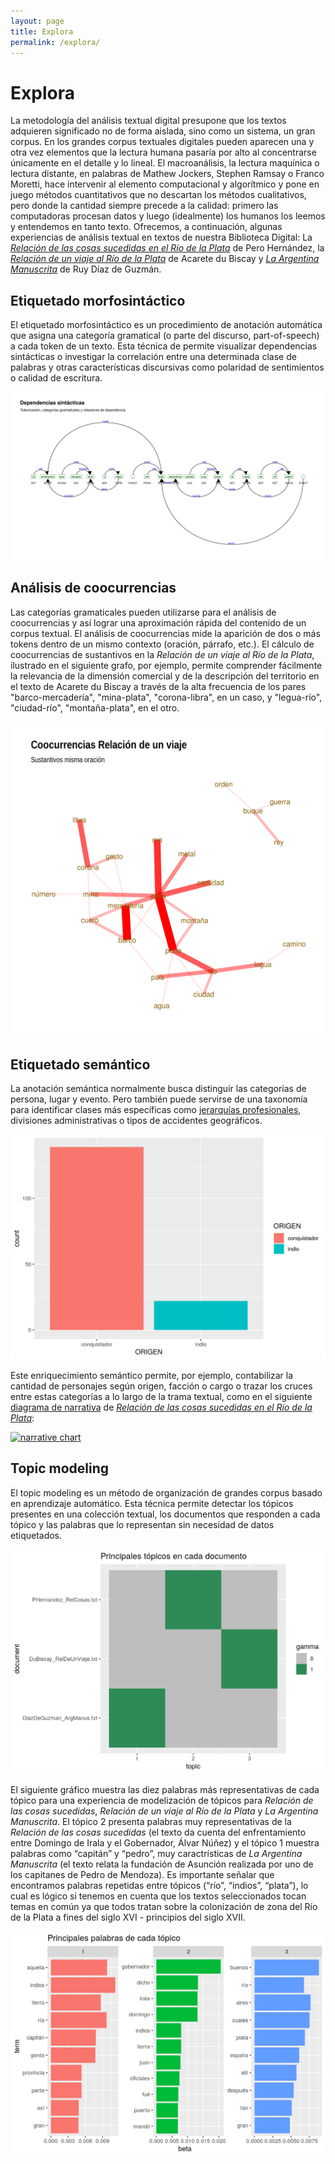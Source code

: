```yaml
---
layout: page
title: Explora
permalink: /explora/
---
```


# Explora

La metodología del análisis textual digital presupone que los textos adquieren significado no de forma aislada, sino como un sistema, un gran corpus. En los grandes corpus textuales digitales pueden aparecen una y otra vez elementos que la lectura humana pasaría por alto al concentrarse únicamente en el detalle y lo lineal. El macroanálisis, la lectura maquínica o lectura distante, en palabras de Mathew Jockers, Stephen Ramsay o Franco Moretti, hace intervenir al elemento computacional y algorítmico y pone en juego métodos cuantitativos que no descartan los métodos cualitativos, pero donde la cantidad siempre precede a la calidad: primero las computadoras procesan datos y luego (idealmente) los humanos los leemos y entendemos en tanto texto.
Ofrecemos, a continuación, algunas experiencias de análisis textual en textos de nuestra Biblioteca Digital: La [_Relación de las cosas sucedidas en el Río de la Plata_](pero-site) de Pero Hernández, la [_Relación de un viaje al Río de la Plata_](acarete-site) de Acarete du Biscay y [_La Argentina Manuscrita_](ruy-diaz-site) de Ruy Díaz de Guzmán.


## Etiquetado morfosintáctico
El etiquetado morfosintáctico es un procedimiento de anotación automática que asigna una categoría gramatical (o parte del discurso, part-of-speech) a cada token de un texto. Esta técnica de permite visualizar dependencias sintácticas o investigar la correlación entre una determinada clase de palabras y otras características discursivas como polaridad de sentimientos o calidad de escritura.

![dependencias acarete](_img/dependencias-dubiscay.png)

## Análisis de coocurrencias
Las categorías gramaticales pueden utilizarse para el análisis de coocurrencias y así lograr una aproximación rápida del contenido de un corpus textual. El análisis de coocurrencias mide la aparición de dos o más tokens dentro de un mismo contexto (oración, párrafo, etc.). El cálculo de coocurrencias de sustantivos en la _Relación de un viaje al Río de la Plata_, ilustrado en el siguiente grafo, por ejemplo, permite comprender fácilmente la relevancia de la dimensión comercial y de la descripción del territorio en el texto de Acarete du Biscay a través de la alta frecuencia de los pares "barco-mercadería", "mina-plata", "corona-libra", en un caso, y "legua-río", "ciudad-río", "montaña-plata", en el otro.

![grafo cooc acarete](_img/cooc_sust_sust_dubiscay.png)


## Etiquetado semántico
La anotación semántica normalmente busca distinguir las categorías de persona, lugar y evento. Pero también puede servirse de una taxonomía para identificar clases más específicas como [jerarquías profesionales](https://github.com/hdcaicyt/Relacion-de-las-cosas-sucedidas/blob/master/assets/taxonomia-personajes-pero-hernandez.pdf), divisiones administrativas o tipos de accidentes geográficos. 

![bar plot facciones](_img/conteo_personajes_categ.png)

Este enriquecimiento semántico permite, por ejemplo, contabilizar la cantidad de personajes según origen, facción o cargo o trazar los cruces entre estas categorías a lo largo de la trama textual, como en el siguiente [diagrama de narrativa](http://hdlab.space/Relacion-de-las-cosas-sucedidas/narrative-chart/) de [_Relación de las cosas sucedidas en el Río de la Plata_](http://hdlab.space/Relacion-de-las-cosas-sucedidas/):

<a href="http://hdlab.space/Relacion-de-las-cosas-sucedidas/narrative-chart/" target="_blank"><img src="http://hdlab.space/Relacion-de-las-cosas-sucedidas/assets/img/narrative-chart.png" alt="narrative chart"></a>


## Topic modeling
El topic modeling es un método de organización de grandes corpus basado en aprendizaje automático. Esta técnica permite detectar los tópicos presentes en una colección textual, los documentos que responden a cada tópico y las palabras que lo representan sin necesidad de datos etiquetados.

![topics pelagios](_img/topic_texts_pelagios.png)

El siguiente gráfico muestra las diez palabras más representativas de cada tópico para una experiencia de modelización de tópicos para _Relación de las cosas sucedidas_, _Relación de un viaje al Río de la Plata_ y _La Argentina Manuscrita_. El tópico 2 presenta palabras muy representativas de la _Relación de las cosas sucedidas_ (el texto da cuenta del enfrentamiento entre Domingo de Irala y el Gobernador, Álvar Núñez) y el tópico 1 muestra palabras como “capitán” y “pedro”, muy caractrísticas de _La Argentina Manuscrita_ (el texto relata la fundación de Asunción realizada por uno de los capitanes de Pedro de Mendoza). Es importante señalar que encontramos palabras repetidas entre tópicos (“río”, “indios”, “plata”), lo cual es lógico si tenemos en cuenta que los textos seleccionados tocan temas en común ya que todos tratan sobre la colonización de zona del Río de la Plata a fines del siglo XVI - principios del siglo XVII.

![topics pelagios](_img/topic_words_pelagios.png)

[pelagios-site]: http://commons.pelagios.org/2017/08/pelagios-commons-al-sur-extending-pelagios-to-the-south-of-the-american-continent-2/
[pero-site]: http://hdlab.space/Relacion-de-las-cosas-sucedidas
[acarete-site]: http://hdlab.space/Relacion-de-un-viaje
[ruy-diaz-site]: http://hdlab.space/La-Argentina-Manuscrita/
